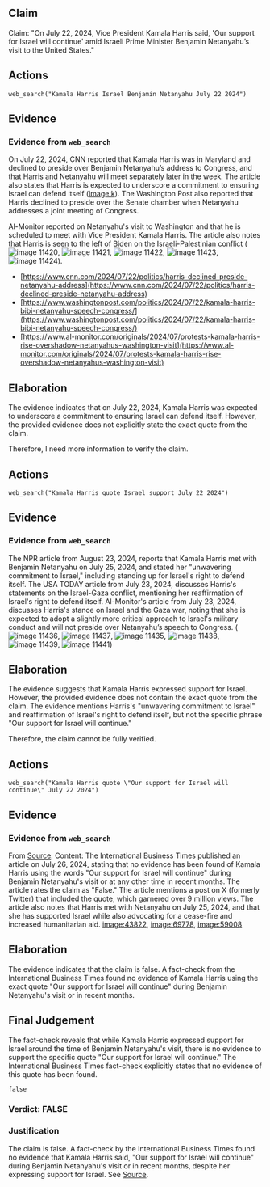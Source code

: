 ## Claim
Claim: "On July 22, 2024, Vice President Kamala Harris said, 'Our support for Israel will continue' amid Israeli Prime Minister Benjamin Netanyahu’s visit to the United States."

## Actions
```
web_search("Kamala Harris Israel Benjamin Netanyahu July 22 2024")
```

## Evidence
### Evidence from `web_search`
On July 22, 2024, CNN reported that Kamala Harris was in Maryland and declined to preside over Benjamin Netanyahu’s address to Congress, and that Harris and Netanyahu will meet separately later in the week. The article also states that Harris is expected to underscore a commitment to ensuring Israel can defend itself (<image:k>). The Washington Post also reported that Harris declined to preside over the Senate chamber when Netanyahu addresses a joint meeting of Congress.

Al-Monitor reported on Netanyahu's visit to Washington and that he is scheduled to meet with Vice President Kamala Harris. The article also notes that Harris is seen to the left of Biden on the Israeli-Palestinian conflict (![image 11420](media/2025-08-30_23-50-1756597813-128764.jpg), ![image 11421](media/2025-08-30_23-50-1756597817-866228.jpg), ![image 11422](media/2025-08-30_23-50-1756597818-232948.jpg), ![image 11423](media/2025-08-30_23-50-1756597818-742729.jpg), ![image 11424](media/2025-08-30_23-50-1756597819-364330.jpg)).

*   [https://www.cnn.com/2024/07/22/politics/harris-declined-preside-netanyahu-address](https://www.cnn.com/2024/07/22/politics/harris-declined-preside-netanyahu-address)
*   [https://www.washingtonpost.com/politics/2024/07/22/kamala-harris-bibi-netanyahu-speech-congress/](https://www.washingtonpost.com/politics/2024/07/22/kamala-harris-bibi-netanyahu-speech-congress/)
*   [https://www.al-monitor.com/originals/2024/07/protests-kamala-harris-rise-overshadow-netanyahus-washington-visit](https://www.al-monitor.com/originals/2024/07/protests-kamala-harris-rise-overshadow-netanyahus-washington-visit)


## Elaboration
The evidence indicates that on July 22, 2024, Kamala Harris was expected to underscore a commitment to ensuring Israel can defend itself. However, the provided evidence does not explicitly state the exact quote from the claim.

Therefore, I need more information to verify the claim.


## Actions
```
web_search("Kamala Harris quote Israel support July 22 2024")
```

## Evidence
### Evidence from `web_search`
The NPR article from August 23, 2024, reports that Kamala Harris met with Benjamin Netanyahu on July 25, 2024, and stated her "unwavering commitment to Israel," including standing up for Israel's right to defend itself. The USA TODAY article from July 23, 2024, discusses Harris's statements on the Israel-Gaza conflict, mentioning her reaffirmation of Israel's right to defend itself. Al-Monitor's article from July 23, 2024, discusses Harris's stance on Israel and the Gaza war, noting that she is expected to adopt a slightly more critical approach to Israel's military conduct and will not preside over Netanyahu’s speech to Congress. (![image 11436](media/2025-08-30_23-50-1756597833-924215.jpg), ![image 11437](media/2025-08-30_23-50-1756597834-220042.jpg), ![image 11435](media/2025-08-30_23-50-1756597833-335267.jpg), ![image 11438](media/2025-08-30_23-50-1756597844-071653.jpg), ![image 11439](media/2025-08-30_23-50-1756597847-071428.jpg), ![image 11441](media/2025-08-30_23-50-1756597847-604337.jpg))


## Elaboration
The evidence suggests that Kamala Harris expressed support for Israel. However, the provided evidence does not contain the exact quote from the claim. The evidence mentions Harris's "unwavering commitment to Israel" and reaffirmation of Israel's right to defend itself, but not the specific phrase "Our support for Israel will continue."

Therefore, the claim cannot be fully verified.


## Actions
```
web_search("Kamala Harris quote \"Our support for Israel will continue\" July 22 2024")
```

## Evidence
### Evidence from `web_search`
From [Source](https://www.ibtimes.sg/fact-check-did-kamala-harris-say-our-support-israel-will-continue-75435): 
Content: The International Business Times published an article on July 26, 2024, stating that no evidence has been found of Kamala Harris using the words "Our support for Israel will continue" during Benjamin Netanyahu's visit or at any other time in recent months. The article rates the claim as "False." The article mentions a post on X (formerly Twitter) that included the quote, which garnered over 9 million views. The article also notes that Harris met with Netanyahu on July 25, 2024, and that she has supported Israel while also advocating for a cease-fire and increased humanitarian aid. <image:43822>, <image:69778>, <image:59008>


## Elaboration
The evidence indicates that the claim is false. A fact-check from the International Business Times found no evidence of Kamala Harris using the exact quote "Our support for Israel will continue" during Benjamin Netanyahu's visit or in recent months.


## Final Judgement
The fact-check reveals that while Kamala Harris expressed support for Israel around the time of Benjamin Netanyahu's visit, there is no evidence to support the specific quote "Our support for Israel will continue." The International Business Times fact-check explicitly states that no evidence of this quote has been found.

`false`


### Verdict: FALSE

### Justification
The claim is false. A fact-check by the International Business Times found no evidence that Kamala Harris said, "Our support for Israel will continue" during Benjamin Netanyahu's visit or in recent months, despite her expressing support for Israel. See [Source](https://www.ibtimes.sg/fact-check-did-kamala-harris-say-our-support-israel-will-continue-75435).
